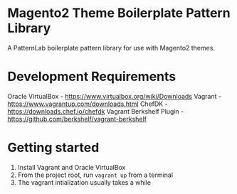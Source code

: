 # Magento2 Theme Boilerplate Pattern Library

A PatternLab boilerplate pattern library for use with Magento2 themes.


# Development Requirements
Oracle VirtualBox - https://www.virtualbox.org/wiki/Downloads
Vagrant - https://www.vagrantup.com/downloads.html
ChefDK - https://downloads.chef.io/chefdk
Vagrant Berkshelf Plugin - https://github.com/berkshelf/vagrant-berkshelf

# Getting started
1. Install Vagrant and Oracle VirtualBox
2. From the project root, run `vagrant up` from a terminal
3. The vagrant intialization usually takes a while
